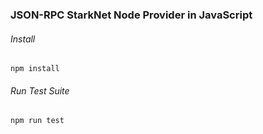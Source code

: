 ### JSON-RPC StarkNet Node Provider in JavaScript

###### Install

`npm install`

###### Run Test Suite

`npm run test`
